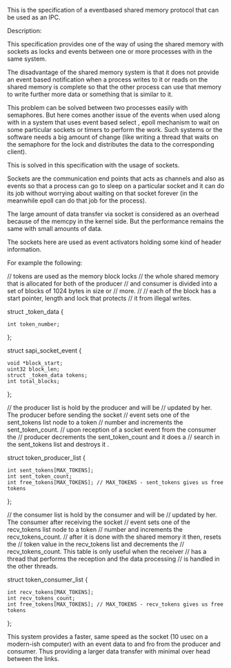 This is the specification of a eventbased shared memory protocol that can be used as an IPC.

Description:

This specification provides one of the way of using the shared memory with sockets as locks and events between one or more processes
with in the same system.

The disadvantage of the shared memory system is that it does not provide an event based notification when a process writes to it or
reads on the shared memory is complete so that the other process can use that memory to write further more data or something that
is similar to it.

This problem can be solved between two processes easily with semaphores. But here comes another issue of the events when used
along with in a system that uses event based select , epoll mechanism to wait on some particular sockets or timers to perform
the work. Such systems or the software needs a big amount of change (like writing a thread that waits on the semaphore for the
lock and distributes the data to the corresponding client).

This is solved in this specification with the usage of sockets.

Sockets are the communication end points that acts as channels and also as events so that a process can go to sleep on a particular
socket and it can do its job without worrying about waiting on that socket forever (in the meanwhile epoll can do that job for
the process).

The large amount of data transfer via socket is considered as an overhead because of the memcpy in the kernel side. But the performance
remains the same with small amounts of data.

The sockets here are used as event activators holding some kind of header information.

For example the following:

// tokens are used as the memory block locks
// the whole shared memory that is allocated for both of the producer
// and consumer is divided into a set of blocks of 1024 bytes in size or
// more.
//
// each of the block has a start pointer, length and lock that protects
// it from illegal writes.


struct _token_data {

    int token_number;

};


struct sapi_socket_event {

    void *block_start;
    uint32 block_len;
    struct _token_data tokens;
    int total_blocks;

};

// the producer list is hold by the producer and will be
// updated by her. The producer before sending the socket
// event sets one of the sent_tokens list node to a token
// number and increments the sent_token_count.
// upon reception of a socket event from the consumer the
// producer decrements the sent_token_count and it does a
// search in the sent_tokens list and destroys it .

struct token_producer_list {

    int sent_tokens[MAX_TOKENS];
    int sent_token_count;
    int free_tokens[MAX_TOKENS]; // MAX_TOKENS - sent_tokens gives us free tokens

};

// the consumer list is hold by the consumer and will be
// updated by her. The consumer after receiving the socket
// event sets one of the recv_tokens list node to a token
// number and increments the recv_tokens_count.
// after it is done with the shared memory it then, resets the
// token value in the recv_tokens list and decrements the
// recv_tokens_count. This table is only useful when the receiver
// has a thread that performs the reception and the data processing
// is handled in the other threads.


struct token_consumer_list {

    int recv_tokens[MAX_TOKENS];
    int recv_tokens_count;
    int free_tokens[MAX_TOKENS]; // MAX_TOKENS - recv_tokens gives us free tokens

};

This system provides a faster, same speed as the socket (10 usec on a modern-ish computer) with an event data to and fro from the
producer and consumer. Thus providing a larger data transfer with minimal over head between the links.
